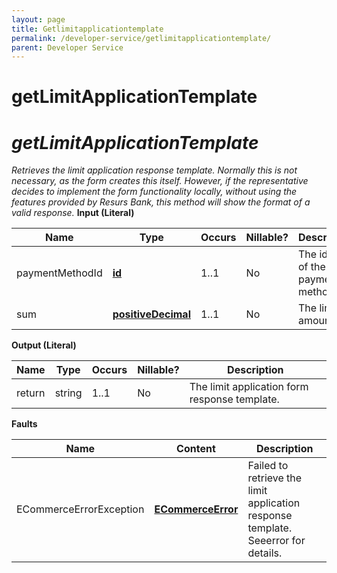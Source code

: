 ```yaml
---
layout: page
title: Getlimitapplicationtemplate
permalink: /developer-service/getlimitapplicationtemplate/
parent: Developer Service
---
```



# getLimitApplicationTemplate 

# *getLimitApplicationTemplate*
*Retrieves the limit application response template. Normally this is not
necessary, as the form creates this itself. However, if the*
*representative decides to implement the form functionality locally,
without using the features provided by Resurs Bank, this method will
show* *the format of a valid response.*
**Input (Literal)**
  
| Name            | Type                                                | Occurs | Nillable? | Description                        |
|-----------------|-----------------------------------------------------|--------|-----------|------------------------------------|
| paymentMethodId | **[id](Simple-Types..._1475653.html)**              | 1..1   | No        | The identity of the payment method |
| sum             | **[positiveDecimal](Simple-Types..._1475653.html)** | 1..1   | No        | The limit amount.                  |
  
**Output (Literal)**
  
| Name   | Type   | Occurs | Nillable? | Description                                   |
|--------|--------|--------|-----------|-----------------------------------------------|
| return | string | 1..1   | No        | The limit application form response template. |
  
  
**Faults**
  
| Name                    | Content                                             | Description                                                                       |
|-------------------------|-----------------------------------------------------|-----------------------------------------------------------------------------------|
| ECommerceErrorException | **[ECommerceError](ECommerceError_1475945.html)**   | Failed to retrieve the limit application response template. Seeerror for details. |
  
  
  
